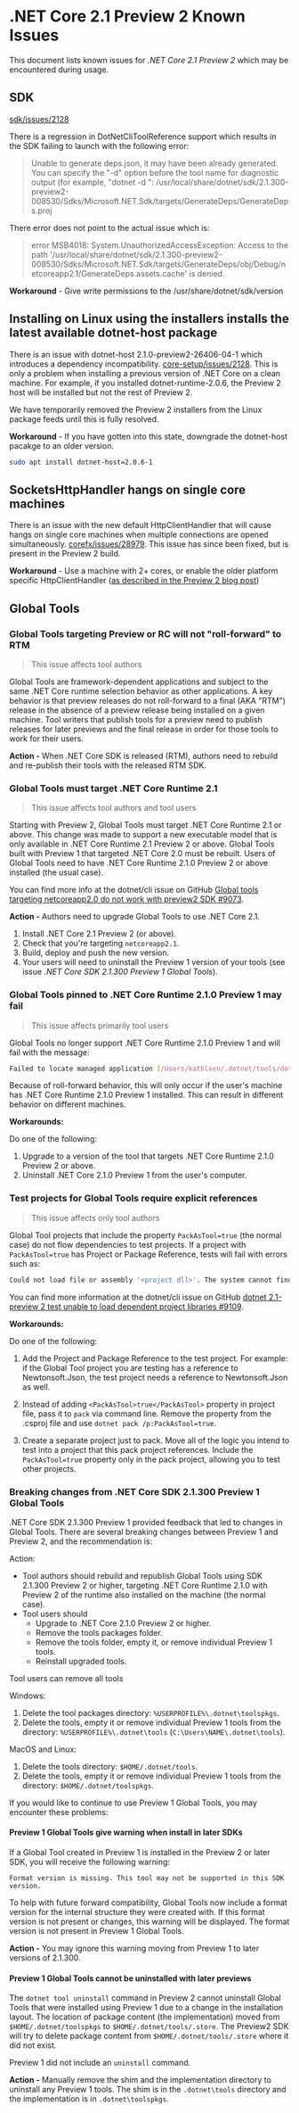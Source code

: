 # .NET Core 2.1 Preview 2 Known Issues

This document lists known issues for *.NET Core 2.1 Preview 2* which may be encountered during usage.

## SDK

[sdk/issues/2128](https://github.com/dotnet/sdk/issues/2128)

There is a regression in DotNetCliToolReference support which results in the SDK failing to launch with the following error:

> Unable to generate deps.json, it may have been already generated. You can specify the "-d" option before the tool name for diagnostic output (for example, "dotnet -d ": /usr/local/share/dotnet/sdk/2.1.300-preview2-008530/Sdks/Microsoft.NET.Sdk/targets/GenerateDeps/GenerateDeps.proj

There error does not point to the actual issue which is:

> error MSB4018: System.UnauthorizedAccessException: Access to the path '/usr/local/share/dotnet/sdk/2.1.300-preview2-008530/Sdks/Microsoft.NET.Sdk/targets/GenerateDeps/obj/Debug/netcoreapp2.1/GenerateDeps.assets.cache' is denied.

**Workaround** - Give write permissions to the /usr/share/dotnet/sdk/version

## Installing on Linux using the installers installs the latest available dotnet-host package

There is an issue with dotnet-host 2.1.0-preview2-26406-04-1 which introduces a dependency incompatibility. [core-setup/issues/2128](https://github.com/dotnet/core-setup/issues/4007). This is only a problem when installing a previous version of .NET Core on a clean machine. For example, if you installed dotnet-runtime-2.0.6, the Preview 2 host will be installed but not the rest of Preview 2.

We have temporarily removed the Preview 2 installers from the Linux package feeds until this is fully resolved.

**Workaround** - If you have gotten into this state, downgrade the dotnet-host pacakge to an older version.

```bash
sudo apt install dotnet-host=2.0.6-1
```

## SocketsHttpHandler hangs on single core machines

There is an issue with the new default HttpClientHandler that will cause hangs on single core machines when multiple connections are opened simultaneously. [corefx/issues/28979](https://github.com/dotnet/corefx/issues/28979). This issue has since been fixed, but is present in the Preview 2 build.

**Workaround** - Use a machine with 2+ cores, or enable the older platform specific HttpClientHandler ([as described in the Preview 2 blog post](https://devblogs.microsoft.com/dotnet/announcing-net-core-2-1-preview-2/))

## Global Tools

### Global Tools targeting Preview or RC will not "roll-forward" to RTM

> This issue affects tool authors

Global Tools are framework-dependent applications and subject to the same .NET Core runtime selection behavior as other applications. A key behavior is that preview releases do not roll-forward to a final (AKA "RTM") release in the absence of a preview release being installed on a given machine. Tool writers that publish tools for a preview need to publish releases for later previews and the final release in order for those tools to work for their users.

**Action -** When .NET Core SDK is released (RTM), authors need to rebuild and re-publish their tools with the released RTM SDK.

### Global Tools must target .NET Core Runtime 2.1

> This issue affects tool authors and tool users

Starting with Preview 2, Global Tools must target .NET Core Runtime 2.1 or above. This change was made to support a new executable model that is only available in .NET Core Runtime 2.1 Preview 2 or above. Global Tools built with Preview 1 that targeted .NET Core 2.0 must be rebuilt. Users of Global Tools need to have .NET Core Runtime 2.1.0 Preview 2 or above installed (the usual case).

You can find more info at the dotnet/cli issue on GitHub [Global tools targeting netcoreapp2.0 do not work with preview2 SDK #9073](https://github.com/dotnet/cli/issues/9073).

**Action -** Authors need to upgrade Global Tools to use .NET Core 2.1.

1. Install .NET Core 2.1 Preview 2 (or above).
2. Check that you're targeting `netcoreapp2.1`.
3. Build, deploy and push the new version.
4. Your users will need to uninstall the Preview 1 version of your tools (see issue *.NET Core SDK 2.1.300 Preview 1 Global Tools*).

### Global Tools pinned to .NET Core Runtime 2.1.0 Preview 1 may fail

> This issue affects primarily tool users

Global Tools no longer support .NET Core Runtime 2.1.0 Preview 1 and will fail with the message:

```bash
Failed to locate managed application [/Users/kathleen/.dotnet/tools/dotnetsay.dll]
```

Because of roll-forward behavior, this will only occur if the user's machine has .NET Core Runtime 2.1.0 Preview 1 installed. This can result in different behavior on different machines.

**Workarounds:**

Do one of the following:

1. Upgrade to a version of the tool that targets .NET Core Runtime 2.1.0 Preview 2 or above.
2. Uninstall .NET Core 2.1.0 Preview 1 from the user's computer.

### Test projects for Global Tools require explicit references

> This issue affects only tool authors

Global Tool projects that include the property `PackAsTool=true` (the normal case) do not flow dependencies to test projects. If a project with `PackAsTool=true` has Project or Package Reference, tests will fail with errors such as:

```bash
Could not load file or assembly '<project dll>'. The system cannot find the file specified.
```

You can find more information at the dotnet/cli issue on GitHub [dotnet 2.1-preview 2 test unable to load dependent project libraries #9109](https://github.com/dotnet/cli/issues/9109).

**Workarounds:**

Do one of the following:

1. Add the Project and Package Reference to the test project. For example: if the Global Tool project you are testing has a reference to Newtonsoft.Json, the test project needs a reference to Newtonsoft.Json as well.

2. Instead of adding `<PackAsTool>true</PackAsTool>` property in project file, pass it to `pack` via command line. Remove the property from the .csproj file and use `dotnet pack /p:PackAsTool=true`.

3. Create a separate project just to pack. Move all of the logic you intend to test into a project that this pack project references. Include the `PackAsTool=true` property only in the pack project, allowing you to test other projects.

### Breaking changes from .NET Core SDK 2.1.300 Preview 1 Global Tools

.NET Core SDK 2.1.300 Preview 1 provided feedback that led to changes in Global Tools. There are several breaking changes between Preview 1 and Preview 2, and the recommendation is:

Action:

* Tool authors should rebuild and republish Global Tools using SDK 2.1.300 Preview 2 or higher, targeting .NET Core Runtime 2.1.0 with Preview 2 of the runtime also installed on the machine (the normal case).
* Tool users should
  * Upgrade to .NET Core 2.1.0 Preview 2 or higher.
  * Remove the tools packages folder.
  * Remove the tools folder, empty it, or remove individual Preview 1 tools.
  * Reinstall upgraded tools.

Tool users can remove all tools

Windows:

1. Delete the tool packages directory: `%USERPROFILE%\.dotnet\toolspkgs`.
2. Delete the tools, empty it or remove individual Preview 1 tools from the directory: `%USERPROFILE%\.dotnet\tools` (`C:\Users\NAME\.dotnet\tools`).

MacOS and Linux:

1. Delete the tools directory: `$HOME/.dotnet/tools`.
2. Delete the tools, empty it or remove individual Preview 1 tools from the directory: `$HOME/.dotnet/toolspkgs`.

If you would like to continue to use Preview 1 Global Tools, you may encounter these problems:

#### Preview 1 Global Tools give warning when install in later SDKs

If a Global Tool created in Preview 1 is installed in the Preview 2 or later SDK, you will receive the following warning:

`Format version is missing. This tool may not be supported in this SDK version.`

To help with future forward compatibility, Global Tools now include a format version for the internal structure they were created with. If this format version is not present or changes, this warning will be displayed. The format version is not present in Preview 1 Global Tools.

**Action -** You may ignore this warning moving from Preview 1 to later versions of 2.1.300.

#### Preview 1 Global Tools cannot be uninstalled with later previews

The `dotnet tool uninstall` command in Preview 2 cannot uninstall Global Tools that were installed using Preview 1 due to a change in the installation layout. The location of package content (the implementation) moved from `$HOME/.dotnet/toolspkgs` to `$HOME/.dotnet/tools/.store`. The Preview2 SDK will try to delete package content from `$HOME/.dotnet/tools/.store` where it did not exist.

Preview 1 did not include an `uninstall` command.

**Action -** Manually remove the shim and the implementation directory to uninstall any Preview 1 tools. The shim is in the `.dotnet\tools` directory and the implementation is in `.dotnet\toolspkgs`.
